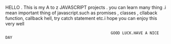 HELLO . This is my A to z  JAVASCRIPT projects . you can learn many thing .i mean important thing of javascript.such as promises , classes , cllaback function, callback hell, try catch statement  etc.i hope you can enjoy this very well 


                                                  GOOD LUCK.HAVE A NICE DAY
